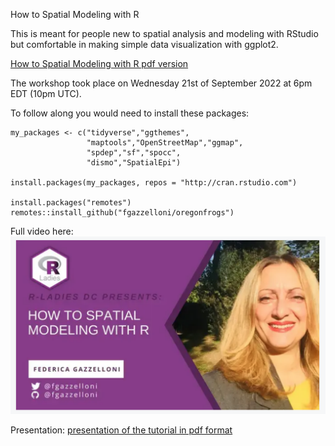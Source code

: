 How to Spatial Modeling with R

This is meant for people new to spatial analysis and modeling with RStudio but comfortable in making simple data visualization with ggplot2.

[How to Spatial Modeling with R pdf version](_book/How-to-Spatial-Modeling-with-R.pdf)

The workshop took place on Wednesday 21st of September 2022 at 6pm EDT (10pm UTC).

To follow along you would need to install these packages:

```{r}
my_packages <- c("tidyverse","ggthemes",
                 "maptools","OpenStreetMap","ggmap",
                 "spdep","sf","spocc",
                 "dismo","SpatialEpi")

install.packages(my_packages, repos = "http://cran.rstudio.com")

install.packages("remotes")
remotes::install_github("fgazzelloni/oregonfrogs")
```

Full video here: [![Full video here](images/canvas.png)](https://youtu.be/oYRnA-8ncPU)

Presentation: [presentation of the tutorial in pdf format](presentation.pdf)
